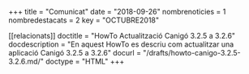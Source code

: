 +++
title             = "Comunicat"
date              = "2018-09-26"
nombrenoticies    = 1
nombredestacats   = 2
key               = "OCTUBRE2018"

[[relacionats]]
doctitle          = "HowTo Actualització Canigó 3.2.5 a 3.2.6"
docdescription    = "En aquest HowTo es descriu com actualitzar una aplicació Canigó 3.2.5 a 3.2.6"
docurl            = "/drafts/howto-canigo-3.2.5-3.2.6.md/"
doctype           = "HTML"
+++
